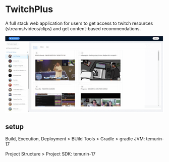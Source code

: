 # TwitchPlus
A full stack web application for users to get access to twitch resources (streams/videos/clips) and get content-based recommendations.

<img width="628" alt="twitchplus display" src="https://github.com/XiwenK/TwitchPlus/blob/main/twitchplus%20display.png">

## setup
Build, Execution, Deployment > BUild Tools > Gradle > gradle JVM: temurin-17

Project Structure > Project SDK: temurin-17
